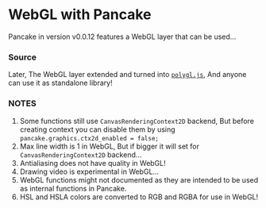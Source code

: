# WebGL with Pancake

Pancake in version v0.0.12 features a WebGL layer that can be used...

### Source

Later, The WebGL layer extended and turned into [`polygl.js`](https://github.com/Rabios/polygl.js), And anyone can use it as standalone library!

### NOTES

1. Some functions still use `CanvasRenderingContext2D` backend, But before creating context you can disable them by using `pancake.graphics.ctx2d_enabled = false;`
2. Max line width is 1 in WebGL, But if bigger it will set for `CanvasRenderingContext2D` backend...
3. Antialiasing does not have quality in WebGL!
4. Drawing video is experimental in WebGL...
5. WebGL functions might not documented as they are intended to be used as internal functions in Pancake.
6. HSL and HSLA colors are converted to RGB and RGBA for use in WebGL!